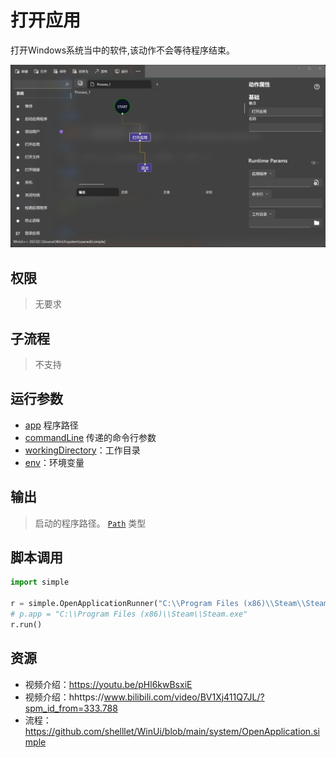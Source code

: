 # 打开应用 
打开Windows系统当中的软件,该动作不会等待程序结束。

![OpenApplication](./images/06.png ':size=90%')

## 权限
> 无要求

## 子流程

> 不支持

## 运行参数

* [app](../../types/Path.md) 程序路径
* [commandLine](../../types/String.md) 传递的命令行参数
* [workingDirectory](../../types/Path.md)：工作目录
* [env](../../types/String.md)：环境变量
  

## 输出

> 启动的程序路径。 [`Path`](../../types/Path.md) 类型


## 脚本调用

```python
import simple

r = simple.OpenApplicationRunner("C:\\Program Files (x86)\\Steam\\Steam.exe")
# p.app = "C:\\Program Files (x86)\\Steam\\Steam.exe"
r.run()
```


## 资源

* 视频介绍：https://youtu.be/pHl6kwBsxiE
* 视频介绍：hhttps://www.bilibili.com/video/BV1Xj411Q7JL/?spm_id_from=333.788
* 流程：https://github.com/shelllet/WinUi/blob/main/system/OpenApplication.simple